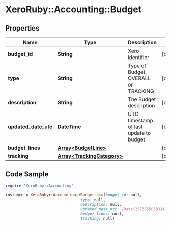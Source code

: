 # XeroRuby::Accounting::Budget

## Properties

Name | Type | Description | Notes
------------ | ------------- | ------------- | -------------
**budget_id** | **String** | Xero identifier | [optional] 
**type** | **String** | Type of Budget. OVERALL or TRACKING | [optional] 
**description** | **String** | The Budget description | [optional] 
**updated_date_utc** | **DateTime** | UTC timestamp of last update to budget | [optional] 
**budget_lines** | [**Array&lt;BudgetLine&gt;**](BudgetLine.md) |  | [optional] 
**tracking** | [**Array&lt;TrackingCategory&gt;**](TrackingCategory.md) |  | [optional] 

## Code Sample

```ruby
require 'XeroRuby::Accounting'

instance = XeroRuby::Accounting::Budget.new(budget_id: null,
                                 type: null,
                                 description: null,
                                 updated_date_utc: /Date(1573755038314)/,
                                 budget_lines: null,
                                 tracking: null)
```


